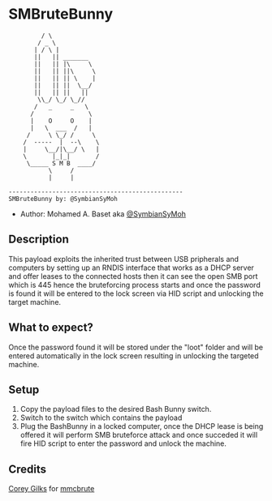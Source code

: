# SMBruteBunny
```
         / \
        / _ \
       | / \ |
       ||   || _______
       ||   || |\     \
       ||   || ||\     \
       ||   || || \    |
       ||   || ||  \__/
       ||   || ||   ||
        \\_/ \_/ \_//
       /   _     _   \
      /               \
      |    O     O    |
      |   \  ___  /   |
     /     \ \_/ /     \
    /  -----  |  --\    \
    |     \__/|\__/ \   |
    \       |_|_|       /
     \_____ S M B  ____/
           \     /
           |     |

------------------------------------------------
SMBruteBunny by: @SymbianSyMoh
```
* Author: Mohamed A. Baset aka [@SymbianSyMoh](https://twitter.com/symbiansymoh)

## Description
This payload exploits the inherited trust between USB pripherals and computers by setting up an RNDIS interface that works as a DHCP server and offer leases to the connected hosts then it can see the open SMB port which is 445 hence the bruteforcing process starts and once the password is found it will be entered to the lock screen via HID script and unlocking the target machine.

## What to expect?
Once the password found it will be stored under the "loot" folder and will be entered automatically in the lock screen resulting in unlocking the targeted machine.

## Setup
1. Copy the payload files to the desired Bash Bunny switch.
2. Switch to the switch which contains the payload
3. Plug the BashBunny in a locked computer, once the DHCP lease is being offered it will perform SMB bruteforce attack and once succeded it will fire HID script to enter the password and unlock the machine.

## Credits
[Corey Gilks](https://github.com/Gilks) for [mmcbrute](https://github.com/Gilks/mmcbrute)
